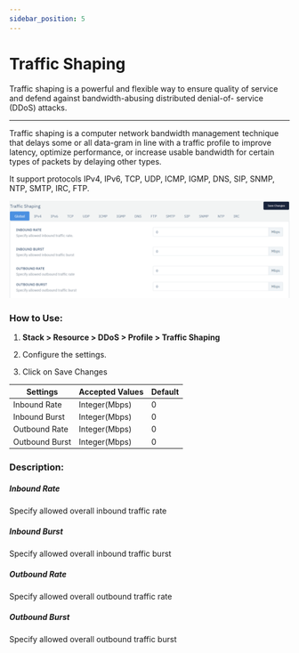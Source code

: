 ```yaml
---
sidebar_position: 5
---
```


# Traffic Shaping

Traffic shaping is a powerful and flexible way to ensure quality of service and defend against bandwidth-abusing distributed denial-of- service (DDoS) attacks.

---

Traffic shaping is a computer network bandwidth management technique that delays some or all data-gram in line with a traffic profile to improve latency, optimize performance, or increase usable bandwidth for certain types of packets by delaying other types.

It support protocols IPv4, IPv6, TCP, UDP, ICMP, IGMP, DNS, SIP, SNMP, NTP, SMTP, IRC, FTP.

![traffic_shaping](\img\ddos\v6\docs\ddos18.png)

### **How to Use:**

1. **Stack > Resource > DDoS > Profile > Traffic Shaping**

2. Configure the settings.

3. Click on Save Changes

| Settings       | Accepted Values | Default |
|----------------|-----------------|---------|
| Inbound  Rate  | Integer(Mbps)   | 0       |
| Inbound Burst  | Integer(Mbps)   | 0       |
| Outbound Rate  | Integer(Mbps)   | 0       |
| Outbound Burst | Integer(Mbps)   | 0       |

### **Description:**

##### **Inbound Rate**

Specify allowed overall inbound traffic rate

##### **Inbound Burst**

Specify allowed overall inbound traffic burst

##### **Outbound Rate**

Specify allowed overall outbound traffic rate

##### **Outbound Burst**

Specify allowed overall outbound traffic burst